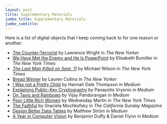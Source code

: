 ```yaml
---
layout: post
title: Supplementary Materials
jumbo_title: Supplementary Materials
jumbo_subtitle:
---
```


Here is a list of digital objects that I keep coming back to for one reason or
another:

- [The Counter-Terrorist](http://www.newyorker.com/magazine/2002/01/14/the-counter-terrorist) by Lawrence Wright in *The New Yorker*
- [We Have Met the Enemy and He Is PowerPoint](http://www.nytimes.com/2010/04/27/world/27powerpoint.html) by Elisabeth Bumiller in *The New York Times*
- [*The Last Man Killed on Sept. 11*](http://www.nytimes.com/2011/09/10/nyregion/brooklyn-murder-on-sept-11-2001-remains-unsolved.html) by Michael Wilson in *The New York Times*
- [Bread Winner](http://www.newyorker.com/magazine/2012/12/03/bread-winner) by Lauren Collins in *The New Yorker*
- [I Was not a Pretty Child](https://medium.com/@hannahdale/i-was-not-a-pretty-child-597d9278b24a) by Hannah Dale Thompson in *Medium*
- [Explaining Public-Key Cryptography](https://medium.com/@vrypan/explaining-public-key-cryptography-to-non-geeks-f0994b3c2d5) by Panayotis Vryonis in *Medium*
- [On Taxis and Rainbows](https://tech.vijayp.ca/of-taxis-and-rainbows-f6bc289679a1) by Vijay Pandurangan in *Medium*
- [Poor Little Rich Women](https://www.nytimes.com/2015/05/17/opinion/sunday/poor-little-rich-women.html) by Wednesday Martin in *The New York Times*
- [The Faithful](https://story.californiasunday.com/colombian-church-orthodox-judaism) by Graciela Mochkofsky in *The California Sunday Magazine*
- [Design Better Data Tables](https://medium.com/mission-log/design-better-data-tables-430a30a00d8c) by Matthew Ström in *Medium*
- [A Year in Computer Vision](http://www.themtank.org/a-year-in-computer-vision) by Benjamin Duffy & Daniel Flynn in *Medium*
